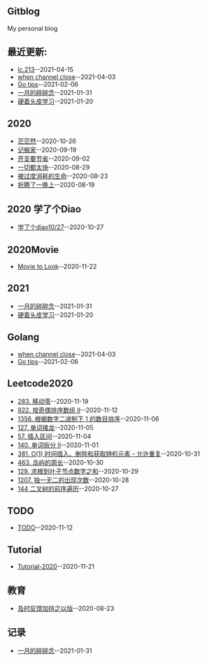 ## Gitblog
My personal blog

## 最近更新:  
- [lc.213](https://github.com/mentaLwz/gitblogOfMental/issues/28)--2021-04-15
- [when channel close](https://github.com/mentaLwz/gitblogOfMental/issues/27)--2021-04-03
- [Go tips](https://github.com/mentaLwz/gitblogOfMental/issues/26)--2021-02-06
- [一月的碎碎念](https://github.com/mentaLwz/gitblogOfMental/issues/25)--2021-01-31
- [硬着头皮学习](https://github.com/mentaLwz/gitblogOfMental/issues/24)--2021-01-20
## 2020
- [茫茫然](https://github.com/mentaLwz/gitblogOfMental/issues/8)--2020-10-26
- [记搬家](https://github.com/mentaLwz/gitblogOfMental/issues/6)--2020-09-19
- [开支要节省](https://github.com/mentaLwz/gitblogOfMental/issues/5)--2020-09-02
- [一切都太快](https://github.com/mentaLwz/gitblogOfMental/issues/4)--2020-08-29
- [被过度消耗的生命](https://github.com/mentaLwz/gitblogOfMental/issues/3)--2020-08-23
- [折腾了一晚上](https://github.com/mentaLwz/gitblogOfMental/issues/1)--2020-08-19
## 2020 学了个Diao
- [学了个diao10/27](https://github.com/mentaLwz/gitblogOfMental/issues/10)--2020-10-27
## 2020Movie
- [Movie to Look](https://github.com/mentaLwz/gitblogOfMental/issues/23)--2020-11-22
## 2021
- [一月的碎碎念](https://github.com/mentaLwz/gitblogOfMental/issues/25)--2021-01-31
- [硬着头皮学习](https://github.com/mentaLwz/gitblogOfMental/issues/24)--2021-01-20
## Golang
- [when channel close](https://github.com/mentaLwz/gitblogOfMental/issues/27)--2021-04-03
- [Go tips](https://github.com/mentaLwz/gitblogOfMental/issues/26)--2021-02-06
## Leetcode2020
- [283. 移动零](https://github.com/mentaLwz/gitblogOfMental/issues/21)--2020-11-19
- [922. 按奇偶排序数组 II](https://github.com/mentaLwz/gitblogOfMental/issues/19)--2020-11-12
- [1356. 根据数字二进制下 1 的数目排序](https://github.com/mentaLwz/gitblogOfMental/issues/18)--2020-11-06
- [127. 单词接龙](https://github.com/mentaLwz/gitblogOfMental/issues/17)--2020-11-05
- [57. 插入区间](https://github.com/mentaLwz/gitblogOfMental/issues/16)--2020-11-04
- [140. 单词拆分 II](https://github.com/mentaLwz/gitblogOfMental/issues/15)--2020-11-01
- [381. O(1) 时间插入、删除和获取随机元素 - 允许重复](https://github.com/mentaLwz/gitblogOfMental/issues/14)--2020-10-31
- [463. 岛屿的周长](https://github.com/mentaLwz/gitblogOfMental/issues/13)--2020-10-30
- [129. 求根到叶子节点数字之和](https://github.com/mentaLwz/gitblogOfMental/issues/12)--2020-10-29
- [1207. 独一无二的出现次数](https://github.com/mentaLwz/gitblogOfMental/issues/11)--2020-10-28
- [144  二叉树的前序遍历](https://github.com/mentaLwz/gitblogOfMental/issues/9)--2020-10-27
## TODO
- [TODO](https://github.com/mentaLwz/gitblogOfMental/issues/20)--2020-11-12
## Tutorial
- [Tutorial-2020](https://github.com/mentaLwz/gitblogOfMental/issues/22)--2020-11-21
## 教育
- [及时反馈加持之以恒](https://github.com/mentaLwz/gitblogOfMental/issues/2)--2020-08-23
## 记录
- [一月的碎碎念](https://github.com/mentaLwz/gitblogOfMental/issues/25)--2021-01-31
